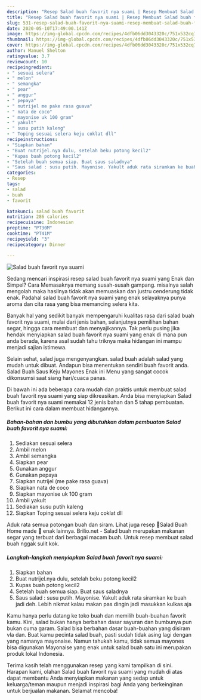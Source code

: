 ```yaml
---
description: "Resep Salad buah favorit nya suami | Resep Membuat Salad buah favorit nya suami Yang Paling Enak"
title: "Resep Salad buah favorit nya suami | Resep Membuat Salad buah favorit nya suami Yang Paling Enak"
slug: 531-resep-salad-buah-favorit-nya-suami-resep-membuat-salad-buah-favorit-nya-suami-yang-paling-enak
date: 2020-05-10T17:49:00.141Z
image: https://img-global.cpcdn.com/recipes/4dfb06dd3043320c/751x532cq70/salad-buah-favorit-nya-suami-foto-resep-utama.jpg
thumbnail: https://img-global.cpcdn.com/recipes/4dfb06dd3043320c/751x532cq70/salad-buah-favorit-nya-suami-foto-resep-utama.jpg
cover: https://img-global.cpcdn.com/recipes/4dfb06dd3043320c/751x532cq70/salad-buah-favorit-nya-suami-foto-resep-utama.jpg
author: Manuel Shelton
ratingvalue: 3.7
reviewcount: 10
recipeingredient:
- " sesuai selera"
- " melon"
- " semangka"
- " pear"
- " anggur"
- " pepaya"
- " nutrijel me pake rasa guava"
- " nata de coco"
- " mayonise uk 100 gram"
- " yakult"
- " susu putih kaleng"
- " Toping sesuai selera keju coklat dll"
recipeinstructions:
- "Siapkan bahan"
- "Buat nutrijel.nya dulu, setelah beku potong kecil2"
- "Kupas buah potong kecil2"
- "Setelah buah semua siap. Buat saus saladnya"
- "Saus salad : susu putih. Mayonise. Yakult aduk rata siramkan ke buah jadi deh. Lebih nikmat kalau makan pas dingin jadi masukkan kulkas aja"
categories:
- Resep
tags:
- salad
- buah
- favorit

katakunci: salad buah favorit 
nutrition: 286 calories
recipecuisine: Indonesian
preptime: "PT30M"
cooktime: "PT41M"
recipeyield: "3"
recipecategory: Dinner

---
```



![Salad buah favorit nya suami](https://img-global.cpcdn.com/recipes/4dfb06dd3043320c/751x532cq70/salad-buah-favorit-nya-suami-foto-resep-utama.jpg)

Sedang mencari inspirasi resep salad buah favorit nya suami yang Enak dan Simpel? Cara Memasaknya memang susah-susah gampang. misalnya salah mengolah maka hasilnya tidak akan memuaskan dan justru cenderung tidak enak. Padahal salad buah favorit nya suami yang enak selayaknya punya aroma dan cita rasa yang bisa memancing selera kita.

Banyak hal yang sedikit banyak mempengaruhi kualitas rasa dari salad buah favorit nya suami, mulai dari jenis bahan, selanjutnya pemilihan bahan segar, hingga cara membuat dan menyajikannya. Tak perlu pusing jika hendak menyiapkan salad buah favorit nya suami yang enak di mana pun anda berada, karena asal sudah tahu triknya maka hidangan ini mampu menjadi sajian istimewa.

Selain sehat, salad juga mengenyangkan. salad buah adalah salad yang mudah untuk dibuat. Andapun bisa menentukan sendiri buah favorit anda. Salad Buah Saus Keju Mayones Enak ini Menu yang sangat cocok dikonsumsi saat siang hari/cuaca panas.


Di bawah ini ada beberapa cara mudah dan praktis untuk membuat salad buah favorit nya suami yang siap dikreasikan. Anda bisa menyiapkan Salad buah favorit nya suami memakai 12 jenis bahan dan 5 tahap pembuatan. Berikut ini cara dalam membuat hidangannya.

<!--inarticleads1-->

##### Bahan-bahan dan bumbu yang dibutuhkan dalam pembuatan Salad buah favorit nya suami:

1. Sediakan  sesuai selera
1. Ambil  melon
1. Ambil  semangka
1. Siapkan  pear
1. Gunakan  anggur
1. Gunakan  pepaya
1. Siapkan  nutrijel (me pake rasa guava)
1. Siapkan  nata de coco
1. Siapkan  mayonise uk 100 gram
1. Ambil  yakult
1. Sediakan  susu putih kaleng
1. Siapkan  Toping sesuai selera keju coklat dll


Aduk rata semua potongan buah dan siram. Lihat juga resep 🍓Salad Buah Home made 🍇 enak lainnya. Brilio.net - Salad buah merupakan makanan segar yang terbuat dari berbagai macam buah. Untuk resep membuat salad buah nggak sulit kok. 

<!--inarticleads2-->

##### Langkah-langkah menyiapkan Salad buah favorit nya suami:

1. Siapkan bahan
1. Buat nutrijel.nya dulu, setelah beku potong kecil2
1. Kupas buah potong kecil2
1. Setelah buah semua siap. Buat saus saladnya
1. Saus salad : susu putih. Mayonise. Yakult aduk rata siramkan ke buah jadi deh. Lebih nikmat kalau makan pas dingin jadi masukkan kulkas aja


Kamu hanya perlu datang ke toko buah dan memilih buah-buahan favorit kamu. Kini, salad bukan hanya berbahan dasar sayuran dan bumbunya pun bukan cuma garam. Salad bisa berbahan dasar buah-buahan yang disiram vla dan. Buat kamu pecinta salad buah, pasti sudah tidak asing lagi dengan yang namanya mayonaise. Namun tahukah kamu, tidak semua mayones bisa digunakan Mayonaise yang enak untuk salad buah satu ini merupakan produk lokal Indonesia. 

Terima kasih telah menggunakan resep yang kami tampilkan di sini. Harapan kami, olahan Salad buah favorit nya suami yang mudah di atas dapat membantu Anda menyiapkan makanan yang sedap untuk keluarga/teman maupun menjadi inspirasi bagi Anda yang berkeinginan untuk berjualan makanan. Selamat mencoba!
